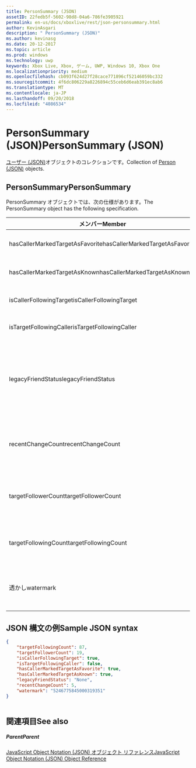 ```yaml
---
title: PersonSummary (JSON)
assetID: 22fedb5f-5602-98d8-04a6-786fe3905921
permalink: en-us/docs/xboxlive/rest/json-personsummary.html
author: KevinAsgari
description: " PersonSummary (JSON)"
ms.author: kevinasg
ms.date: 20-12-2017
ms.topic: article
ms.prod: windows
ms.technology: uwp
keywords: Xbox Live, Xbox, ゲーム, UWP, Windows 10, Xbox One
ms.localizationpriority: medium
ms.openlocfilehash: cb093f624d27f28cace771896cf52146059bc332
ms.sourcegitcommit: 4f6dc806229a8226894c55ceb6d6eab391ec8ab6
ms.translationtype: MT
ms.contentlocale: ja-JP
ms.lasthandoff: 09/20/2018
ms.locfileid: "4086534"
---
```

# <a name="personsummary-json"></a><span data-ttu-id="e211d-104">PersonSummary (JSON)</span><span class="sxs-lookup"><span data-stu-id="e211d-104">PersonSummary (JSON)</span></span>
<span data-ttu-id="e211d-105">[ユーザー (JSON)](json-person.md)オブジェクトのコレクションです。</span><span class="sxs-lookup"><span data-stu-id="e211d-105">Collection of [Person (JSON)](json-person.md) objects.</span></span> 
<a id="ID4ER"></a>

 
## <a name="personsummary"></a><span data-ttu-id="e211d-106">PersonSummary</span><span class="sxs-lookup"><span data-stu-id="e211d-106">PersonSummary</span></span>
 
<span data-ttu-id="e211d-107">PersonSummary オブジェクトでは、次の仕様があります。</span><span class="sxs-lookup"><span data-stu-id="e211d-107">The PersonSummary object has the following specification.</span></span>
 
| <span data-ttu-id="e211d-108">メンバー</span><span class="sxs-lookup"><span data-stu-id="e211d-108">Member</span></span>| <span data-ttu-id="e211d-109">種類</span><span class="sxs-lookup"><span data-stu-id="e211d-109">Type</span></span>| <span data-ttu-id="e211d-110">説明</span><span class="sxs-lookup"><span data-stu-id="e211d-110">Description</span></span>| 
| --- | --- | --- | 
| <span data-ttu-id="e211d-111">hasCallerMarkedTargetAsFavorite</span><span class="sxs-lookup"><span data-stu-id="e211d-111">hasCallerMarkedTargetAsFavorite</span></span>| <span data-ttu-id="e211d-112">ブール値</span><span class="sxs-lookup"><span data-stu-id="e211d-112">Boolean value</span></span>| <span data-ttu-id="e211d-113">かどうか、呼び出し元は、お気に入りとしてターゲットをマークします。</span><span class="sxs-lookup"><span data-stu-id="e211d-113">Whether the caller has marked the target as a favorite.</span></span> <span data-ttu-id="e211d-114">値の例: true</span><span class="sxs-lookup"><span data-stu-id="e211d-114">Example values: true</span></span>| 
| <span data-ttu-id="e211d-115">hasCallerMarkedTargetAsKnown</span><span class="sxs-lookup"><span data-stu-id="e211d-115">hasCallerMarkedTargetAsKnown</span></span>| <span data-ttu-id="e211d-116">ブール値</span><span class="sxs-lookup"><span data-stu-id="e211d-116">Boolean value</span></span>| <span data-ttu-id="e211d-117">かどうか、呼び出し元がターゲット済みとしてマーク呼ばれます。</span><span class="sxs-lookup"><span data-stu-id="e211d-117">Whether the caller has marked the target as known.</span></span> <span data-ttu-id="e211d-118">値の例: true</span><span class="sxs-lookup"><span data-stu-id="e211d-118">Example values: true</span></span>| 
| <span data-ttu-id="e211d-119">isCallerFollowingTarget</span><span class="sxs-lookup"><span data-stu-id="e211d-119">isCallerFollowingTarget</span></span>| <span data-ttu-id="e211d-120">ブール値</span><span class="sxs-lookup"><span data-stu-id="e211d-120">Boolean value</span></span>| <span data-ttu-id="e211d-121">かどうか、呼び出し元が、ターゲットをフォローします。</span><span class="sxs-lookup"><span data-stu-id="e211d-121">Whether the caller is following the target.</span></span> <span data-ttu-id="e211d-122">値の例: true</span><span class="sxs-lookup"><span data-stu-id="e211d-122">Example values: true</span></span>| 
| <span data-ttu-id="e211d-123">isTargetFollowingCaller</span><span class="sxs-lookup"><span data-stu-id="e211d-123">isTargetFollowingCaller</span></span>| <span data-ttu-id="e211d-124">ブール値</span><span class="sxs-lookup"><span data-stu-id="e211d-124">Boolean value</span></span>| <span data-ttu-id="e211d-125">かどうか、ターゲットでは、呼び出し元がフォローします。</span><span class="sxs-lookup"><span data-stu-id="e211d-125">Whether the target is following the caller.</span></span> <span data-ttu-id="e211d-126">値の例: true</span><span class="sxs-lookup"><span data-stu-id="e211d-126">Example values: true</span></span>| 
| <span data-ttu-id="e211d-127">legacyFriendStatus</span><span class="sxs-lookup"><span data-stu-id="e211d-127">legacyFriendStatus</span></span>| <span data-ttu-id="e211d-128">string</span><span class="sxs-lookup"><span data-stu-id="e211d-128">string</span></span>| <span data-ttu-id="e211d-129">従来のフレンドのように、呼び出し元のターゲット状態です。</span><span class="sxs-lookup"><span data-stu-id="e211d-129">Legacy friend status of the target as seen by the caller.</span></span> <span data-ttu-id="e211d-130">"None"、"MutuallyAccepted"、"OutgoingRequest"または"IncomingRequest"をすることができます。</span><span class="sxs-lookup"><span data-stu-id="e211d-130">Can be "None", "MutuallyAccepted", "OutgoingRequest", or "IncomingRequest".</span></span> <span data-ttu-id="e211d-131">値の例:"MutuallyAccepted"</span><span class="sxs-lookup"><span data-stu-id="e211d-131">Example values: "MutuallyAccepted"</span></span>| 
| <span data-ttu-id="e211d-132">recentChangeCount</span><span class="sxs-lookup"><span data-stu-id="e211d-132">recentChangeCount</span></span>| <span data-ttu-id="e211d-133">32 ビット符号なし整数</span><span class="sxs-lookup"><span data-stu-id="e211d-133">32-bit unsigned integer</span></span>| <span data-ttu-id="e211d-134">省略可能。</span><span class="sxs-lookup"><span data-stu-id="e211d-134">Optional.</span></span> <span data-ttu-id="e211d-135">ターゲットのソーシャル グラフの最新の変更の数です。</span><span class="sxs-lookup"><span data-stu-id="e211d-135">Number of recent changes in the target's social graph.</span></span> <span data-ttu-id="e211d-136">この値は、ユーザーが、独自の概要を表示するときにのみ存在します。</span><span class="sxs-lookup"><span data-stu-id="e211d-136">This value will only exist when a user is viewing their own summary.</span></span> <span data-ttu-id="e211d-137">値の例: 5</span><span class="sxs-lookup"><span data-stu-id="e211d-137">Example values: 5</span></span>| 
| <span data-ttu-id="e211d-138">targetFollowerCount</span><span class="sxs-lookup"><span data-stu-id="e211d-138">targetFollowerCount</span></span>| <span data-ttu-id="e211d-139">> 32 ビット符号なし整数</span><span class="sxs-lookup"><span data-stu-id="e211d-139">>32-bit unsigned integer</span></span>| <span data-ttu-id="e211d-140">次のターゲットはユーザーの数です。</span><span class="sxs-lookup"><span data-stu-id="e211d-140">Number of People that are following the target.</span></span> <span data-ttu-id="e211d-141">値の例: 1308</span><span class="sxs-lookup"><span data-stu-id="e211d-141">Example values: 1308</span></span>| 
| <span data-ttu-id="e211d-142">targetFollowingCount</span><span class="sxs-lookup"><span data-stu-id="e211d-142">targetFollowingCount</span></span>| <span data-ttu-id="e211d-143">32 ビット符号なし整数</span><span class="sxs-lookup"><span data-stu-id="e211d-143">32-bit unsigned integer</span></span>| <span data-ttu-id="e211d-144">ターゲットが次のユーザーの数です。</span><span class="sxs-lookup"><span data-stu-id="e211d-144">Number of People that the target is following.</span></span> <span data-ttu-id="e211d-145">値の例: 112</span><span class="sxs-lookup"><span data-stu-id="e211d-145">Example values: 112</span></span>| 
| <span data-ttu-id="e211d-146">透かし</span><span class="sxs-lookup"><span data-stu-id="e211d-146">watermark</span></span>| <span data-ttu-id="e211d-147">string</span><span class="sxs-lookup"><span data-stu-id="e211d-147">string</span></span>| <span data-ttu-id="e211d-148">省略可能。</span><span class="sxs-lookup"><span data-stu-id="e211d-148">Optional.</span></span> <span data-ttu-id="e211d-149">ターゲットの最新の変更透かし</span><span class="sxs-lookup"><span data-stu-id="e211d-149">Recent change watermark for the target.</span></span> <span data-ttu-id="e211d-150">この値は、ユーザーが、独自の概要を表示するときにのみ存在します。</span><span class="sxs-lookup"><span data-stu-id="e211d-150">This value will only exist when a user is viewing their own summary.</span></span> <span data-ttu-id="e211d-151">値の例: 5</span><span class="sxs-lookup"><span data-stu-id="e211d-151">Example values: 5</span></span>| 
  
<a id="ID4E4D"></a>

 
## <a name="sample-json-syntax"></a><span data-ttu-id="e211d-152">JSON 構文の例</span><span class="sxs-lookup"><span data-stu-id="e211d-152">Sample JSON syntax</span></span>
 

```json
{
    "targetFollowingCount": 87,
    "targetFollowerCount": 19,
    "isCallerFollowingTarget": true,
    "isTargetFollowingCaller": false,
    "hasCallerMarkedTargetAsFavorite": true,
    "hasCallerMarkedTargetAsKnown": true,
    "legacyFriendStatus": "None",
    "recentChangeCount": 5,
    "watermark": "5246775845000319351"
}
    
```

  
<a id="ID4EGE"></a>

 
## <a name="see-also"></a><span data-ttu-id="e211d-153">関連項目</span><span class="sxs-lookup"><span data-stu-id="e211d-153">See also</span></span>
 
<a id="ID4EIE"></a>

 
##### <a name="parent"></a><span data-ttu-id="e211d-154">Parent</span><span class="sxs-lookup"><span data-stu-id="e211d-154">Parent</span></span> 

[<span data-ttu-id="e211d-155">JavaScript Object Notation (JSON) オブジェクト リファレンス</span><span class="sxs-lookup"><span data-stu-id="e211d-155">JavaScript Object Notation (JSON) Object Reference</span></span>](atoc-xboxlivews-reference-json.md)

   
